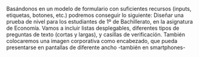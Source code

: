 Basándonos en un modelo de formulario con suficientes recursos (inputs, etiquetas, botones, etc.) podremos conseguir lo siguiente:
Diseñar una prueba de nivel para los estudiantes de 1º de Bachillerato, en la asignatura de Economía.
Vamos a incluir listas desplegables, diferentes tipos de preguntas de texto (cortas y largas), y casillas de verificación.
También colocaremos una imagen corporativa como encabezado, que pueda presentarse en pantallas de diferente ancho -también en smartphones-
